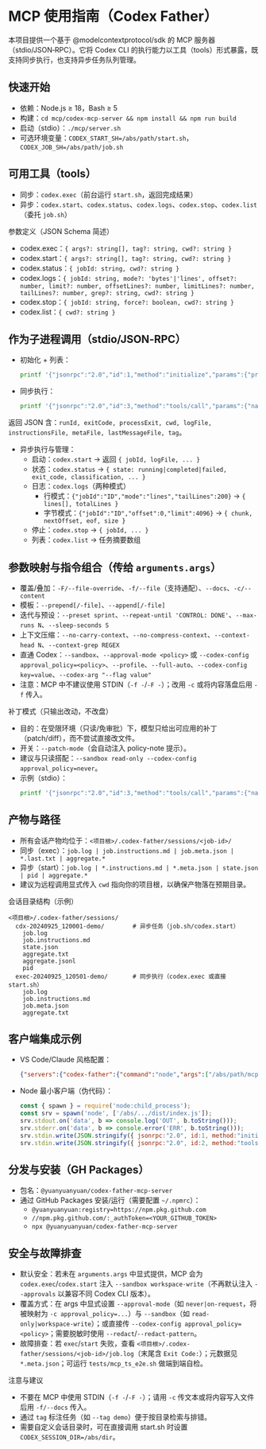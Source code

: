 # MCP 使用指南（Codex Father）

本项目提供一个基于 @modelcontextprotocol/sdk 的 MCP 服务器（stdio/JSON‑RPC）。它将 Codex CLI 的执行能力以工具（tools）形式暴露，既支持同步执行，也支持异步任务队列管理。

## 快速开始
- 依赖：Node.js ≥ 18，Bash ≥ 5
- 构建：`cd mcp/codex-mcp-server && npm install && npm run build`
- 启动（stdio）：`./mcp/server.sh`
- 可选环境变量：`CODEX_START_SH=/abs/path/start.sh`，`CODEX_JOB_SH=/abs/path/job.sh`

## 可用工具（tools）
- 同步：`codex.exec`（前台运行 `start.sh`，返回完成结果）
- 异步：`codex.start`、`codex.status`、`codex.logs`、`codex.stop`、`codex.list`（委托 `job.sh`）

参数定义（JSON Schema 简述）
- codex.exec：`{ args?: string[], tag?: string, cwd?: string }`
- codex.start：`{ args?: string[], tag?: string, cwd?: string }`
- codex.status：`{ jobId: string, cwd?: string }`
- codex.logs：`{ jobId: string, mode?: 'bytes'|'lines', offset?: number, limit?: number, offsetLines?: number, limitLines?: number, tailLines?: number, grep?: string, cwd?: string }`
- codex.stop：`{ jobId: string, force?: boolean, cwd?: string }`
- codex.list：`{ cwd?: string }`

## 作为子进程调用（stdio/JSON‑RPC）
- 初始化 + 列表：
  ```bash
  printf '{"jsonrpc":"2.0","id":1,"method":"initialize","params":{"protocolVersion":"2024-09-18","capabilities":{},"clientInfo":{"name":"demo","version":"0.0.1"}}}\n{"jsonrpc":"2.0","id":2,"method":"tools/list"}\n' | ./mcp/server.sh
  ```
- 同步执行：
  ```bash
  printf '{"jsonrpc":"2.0","id":3,"method":"tools/call","params":{"name":"codex.exec","arguments":{"args":["--task","Sync via MCP","--dry-run","--sandbox","workspace-write","--codex-config","approval_policy=never"],"tag":"mcp-sync"}}}\n' | ./mcp/server.sh
  ```
返回 JSON 含：`runId, exitCode, processExit, cwd, logFile, instructionsFile, metaFile, lastMessageFile, tag`。
- 异步执行与管理：
  - 启动：`codex.start` → 返回 `{ jobId, logFile, ... }`
  - 状态：`codex.status` → `{ state: running|completed|failed, exit_code, classification, ... }`
  - 日志：`codex.logs`（两种模式）
    - 行模式：`{"jobId":"ID","mode":"lines","tailLines":200}` → `{ lines[], totalLines }`
    - 字节模式：`{"jobId":"ID","offset":0,"limit":4096}` → `{ chunk, nextOffset, eof, size }`
  - 停止：`codex.stop` → `{ jobId, ... }`
  - 列表：`codex.list` → 任务摘要数组

## 参数映射与指令组合（传给 `arguments.args`）
- 覆盖/叠加：`-F/--file-override`、`-f/--file`（支持通配）、`--docs`、`-c/--content`
- 模板：`--prepend[/-file]`、`--append[/-file]`
- 迭代与预设：`--preset sprint`、`--repeat-until 'CONTROL: DONE'`、`--max-runs N`、`--sleep-seconds S`
- 上下文压缩：`--no-carry-context`、`--no-compress-context`、`--context-head N`、`--context-grep REGEX`
- 直通 Codex：`--sandbox`、`--approval-mode <policy>` 或 `--codex-config approval_policy=<policy>`、`--profile`、`--full-auto`、`--codex-config key=value`、`--codex-arg "--flag value"`
- 注意：MCP 中不建议使用 STDIN（`-f -`/`-F -`）；改用 `-c` 或将内容落盘后用 `-f` 传入。

补丁模式（只输出改动，不改盘）
- 目的：在受限环境（只读/免审批）下，模型只给出可应用的补丁（patch/diff），而不尝试直接改文件。
- 开关：`--patch-mode`（会自动注入 policy-note 提示）。
- 建议与只读搭配：`--sandbox read-only --codex-config approval_policy=never`。
- 示例（stdio）：
  ```bash
  printf '{"jsonrpc":"2.0","id":3,"method":"tools/call","params":{"name":"codex.exec","arguments":{"args":["--task","修复TS类型","--patch-mode","--sandbox","read-only","--codex-config","approval_policy=never"],"tag":"patch-run","cwd":"'$PWD'"}}}\n' | ./mcp/server.sh
  ```

## 产物与路径
- 所有会话产物均位于：`<项目根>/.codex-father/sessions/<job-id>/`
- 同步（exec）：`job.log | job.instructions.md | job.meta.json | *.last.txt | aggregate.*`
- 异步（start）：`job.log | *.instructions.md | *.meta.json | state.json | pid | aggregate.*`
- 建议为远程调用显式传入 `cwd` 指向你的项目根，以确保产物落在预期目录。

会话目录结构（示例）
```text
<项目根>/.codex-father/sessions/
  cdx-20240925_120001-demo/        # 异步任务（job.sh/codex.start）
    job.log
    job.instructions.md
    state.json
    aggregate.txt
    aggregate.jsonl
    pid
  exec-20240925_120501-demo/       # 同步执行（codex.exec 或直接 start.sh）
    job.log
    job.instructions.md
    job.meta.json
    aggregate.txt
```

## 客户端集成示例
- VS Code/Claude 风格配置：
  ```json
  {"servers":{"codex-father":{"command":"node","args":["/abs/path/mcp/codex-mcp-server/dist/index.js"],"type":"stdio"}}}
  ```
- Node 最小客户端（伪代码）：
  ```js
  const { spawn } = require('node:child_process');
  const srv = spawn('node', ['/abs/.../dist/index.js']);
  srv.stdout.on('data', b => console.log('OUT', b.toString()));
  srv.stderr.on('data', b => console.error('ERR', b.toString()));
  srv.stdin.write(JSON.stringify({ jsonrpc:"2.0", id:1, method:"initialize", params:{ protocolVersion:"2024-09-18", capabilities:{}, clientInfo:{name:"demo",version:"0.0.1"} } })+"\n");
  srv.stdin.write(JSON.stringify({ jsonrpc:"2.0", id:2, method:"tools/call", params:{ name:"codex.exec", arguments:{ args:["--task","Sync via MCP","--dry-run"], tag:"demo" } } })+"\n");
  ```

## 分发与安装（GH Packages）
- 包名：`@yuanyuanyuan/codex-father-mcp-server`
- 通过 GitHub Packages 安装/运行（需要配置 `~/.npmrc`）：
  - `@yuanyuanyuan:registry=https://npm.pkg.github.com`
  - `//npm.pkg.github.com/:_authToken=<YOUR_GITHUB_TOKEN>`
  - `npx @yuanyuanyuan/codex-father-mcp-server`

## 安全与故障排查
- 默认安全：若未在 `arguments.args` 中显式提供，MCP 会为 `codex.exec`/`codex.start` 注入 `--sandbox workspace-write`（不再默认注入 `--approvals` 以兼容不同 Codex CLI 版本）。
- 覆盖方式：在 args 中显式设置 `--approval-mode`（如 `never|on-request`，将被映射为 `-c approval_policy=...`）与 `--sandbox`（如 `read-only|workspace-write`）；或直接传 `--codex-config approval_policy=<policy>`；需要脱敏时使用 `--redact`/`--redact-pattern`。
- 故障排查：若 `exec`/`start` 失败，查看 `<项目根>/.codex-father/sessions/<job-id>/job.log`（末尾含 `Exit Code:`）；元数据见 `*.meta.json`；可运行 `tests/mcp_ts_e2e.sh` 做端到端自检。

注意与建议
- 不要在 MCP 中使用 STDIN（`-f -`/`-F -`）；请用 `-c` 传文本或将内容写入文件后用 `-f/--docs` 传入。
- 通过 `tag` 标注任务（如 `--tag demo`）便于按目录检索与排错。
- 需要自定义会话目录时，可在直接调用 start.sh 时设置 `CODEX_SESSION_DIR=/abs/dir`。
